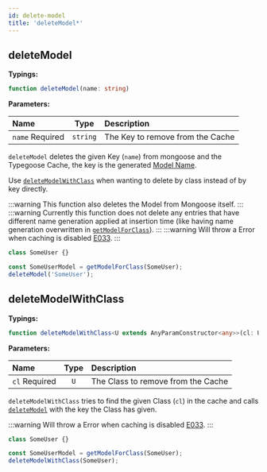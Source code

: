 ```yaml
---
id: delete-model
title: 'deleteModel*'
---
```


## deleteModel

**Typings:**

```ts
function deleteModel(name: string)
```

**Parameters:**

| Name                                                        |   Type   | Description                      |
| :---------------------------------------------------------- | :------: | :------------------------------- |
| `name` <span class="badge badge--secondary">Required</span> | `string` | The Key to remove from the Cache |

`deleteModel` deletes the given Key (`name`) from mongoose and the Typegoose Cache, the key is the generated [Model Name](../../guides/advanced/name-generation.md).

Use [`deleteModelWithClass`](#deletemodelwithclass) when wanting to delete by class instead of by key directly.

:::warning
This function also deletes the Model from Mongoose itself.
:::
:::warning
Currently this function does not delete any entries that have different name generation applied at insertion time (like having name generation overwritten in [`getModelForClass`](./getClassForDocument.md)).
:::
:::warning
Will throw a Error when caching is disabled [E033](../../guides/error-warning-details.md#cache-disabled-e033).
:::

```ts
class SomeUser {}

const SomeUserModel = getModelForClass(SomeUser);
deleteModel('SomeUser');
```

## deleteModelWithClass

**Typings:**

```ts
function deleteModelWithClass<U extends AnyParamConstructor<any>>(cl: U)
```

**Parameters:**

| Name                                                      | Type  | Description                        |
| :-------------------------------------------------------- | :---: | :--------------------------------- |
| `cl` <span class="badge badge--secondary">Required</span> |  `U`  | The Class to remove from the Cache |

`deleteModelWithClass` tries to find the given Class (`cl`) in the cache and calls [`deleteModel`](#deletemodel) with the key the Class has given.

:::warning
Will throw a Error when caching is disabled [E033](../../guides/error-warning-details.md#cache-disabled-e033).
:::

```ts
class SomeUser {}

const SomeUserModel = getModelForClass(SomeUser);
deleteModelWithClass(SomeUser);
```
